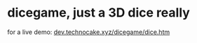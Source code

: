 # dicegame, just a 3D dice really

for a live demo: 
	[dev.technocake.xyz/dicegame/dice.htm](http://dev.technocake.xyz/dicegame/dice.htm)
